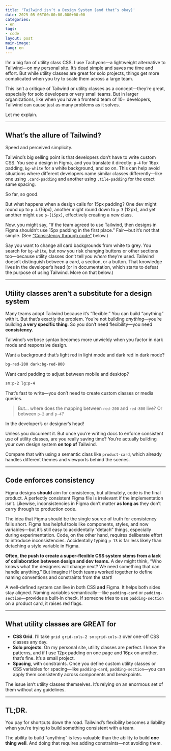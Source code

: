 ```yaml
---
title: 'Tailwind isn’t a Design System (and that’s okay)'
date: 2025-05-05T00:00:00.000+00:00
categories:
- en
tags:
- code
layout: post
main-image: 
lang: en
---
```


I’m a big fan of utility class CSS. I use Tachyons—a lightweight alternative to Tailwind—on my personal site. It’s dead simple and saves me time and effort. But while utility classes are great for solo projects, things get more complicated when you try to scale them across a large team.

This isn’t a critique of Tailwind or utility classes as a concept—they’re great, especially for solo developers or very small teams. But in larger organizations, like when you have a frontend team of 10+ developers, Tailwind can cause just as many problems as it solves.

Let me explain.

---

## What’s the allure of Tailwind?

Speed and perceived simplicity.

Tailwind’s big selling point is that developers don’t have to write custom CSS. You see a design in Figma, and you translate it directly: `p-4` for 16px padding, `bg-white` for a white background, and so on. This can help avoid situations where different developers name similar classes differently—like one using `.card-padding` and another using `.tile-padding` for the exact same spacing.

So far, so good.

But what happens when a design calls for 15px padding? One dev might round up to `p-4` (16px), another might round down to `p-3` (12px), and yet another might use `p-[15px]`, effectively creating a new class.

Now, you might say, “If the team agreed to use Tailwind, then designs in Figma shouldn’t use 15px padding in the first place.” Fair—but it’s not that simple. (See [“Consistency through code”](#code-enforces-consistency) below.)

Say you want to change all card backgrounds from white to grey. You search for `bg-white`, but now you risk changing buttons or other sections too—because utility classes don’t tell you *where* they’re used. Tailwind doesn’t distinguish between a card, a section, or a button. That knowledge lives in the developer’s head (or in documentation, which starts to defeat the purpose of using Tailwind. More on that below.)

---

## Utility classes aren’t a substitute for a design system

Many teams adopt Tailwind because it’s “flexible.” You can build “anything” with it. But that’s exactly the problem. You’re not building *anything*—you’re building **a very specific thing**. So you don’t need flexibility—you need **consistency**.

Tailwind’s verbose syntax becomes more unwieldy when you factor in dark mode and responsive design.

Want a background that’s light red in light mode and dark red in dark mode?

```html
bg-red-200 dark:bg-red-800
```

Want card padding to adjust between mobile and desktop?

```html
sm:p-2 lg:p-4
```

That’s fast to write—you don’t need to create custom classes or media queries.

> But… where does the mapping between `red-200` and `red-800` live? Or between `p-2` and `p-4`? 

In the developer’s or designer’s head! 

Unless you document it. But once you’re writing docs to enforce consistent use of utility classes, are you really saving time? You’re actually building your own design system **on top of** Tailwind.

Compare that with using a semantic class like `product-card`, which already handles different themes and viewports behind the scenes.

---

## Code enforces consistency

Figma designs **should** aim for consistency, but ultimately, code is the final product. A perfectly consistent Figma file is irrelevant if the implementation isn’t. Likewise, inconsistencies in Figma don’t matter **as long as** they don’t carry through to production code.

The idea that Figma should be the single source of truth for consistency falls short. Figma has helpful tools like components, styles, and now variables—but it’s still easy to accidentally “detach” things, especially during experimentation. Code, on the other hand, requires deliberate effort to introduce inconsistencies. Accidentally typing `p-13` is far less likely than detaching a style variable in Figma.

**Often, the push to create a super-flexible CSS system stems from a lack of collaboration between design and dev teams.** A dev might think, “Who knows what the designers will change next? We need something that can handle anything.” But imagine if both teams worked together to define naming conventions and constraints from the start!

A well-defined system can live in both CSS **and** Figma. It helps both sides stay aligned. Naming variables semantically—like `padding-card` or `padding-section`—provides a built-in check. If someone tries to use `padding-section` on a product card, it raises red flags.

---

## What utility classes are GREAT for

* **CSS Grid**. I’ll take `grid grid-cols-2 sm:grid-cols-3` over one-off CSS classes any day.
* **Solo projects**. On my personal site, utility classes are perfect. I know the patterns, and if I use 12px padding on one page and 16px on another, that’s fine. It’s a small project.
* **Spacing**, with constraints. Once you define custom utility classes or CSS variables for spacing—like `padding-card`, `padding-section`—you can apply them consistently across components and breakpoints.

The issue isn’t utility classes themselves. It’s relying on an enormous set of them without any guidelines.

---

## TL;DR.

You pay for shortcuts down the road. Tailwind’s flexibility becomes a liability when you're trying to build something consistent with a team.

The ability to build “anything” is less valuable than the ability to build **one thing well**. And doing that requires adding constraints—not avoiding them.